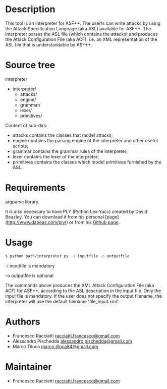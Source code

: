 Description
============
This tool is an interpreter for ASF++. The user/s can write attacks by using the Attack Specification Language (aka ASL) 
available for ASF++. The interpreter parses the ASL file (which contains the attacks) and produces the Attack Configuration
File (aka ACF), i.e. an XML representation of the ASL file that is understandable by ASF++.


Source tree
===========
interpreter
 - interpreter/
   - attacks/
   - engine/
   - grammar/
   - lexer/
   - primitives/

Content of sub-dirs: 
 + attacks contains the classes that model attacks;
 + engine contains the parsing engine of the interpreter and other useful scripts;
 + grammar contains the grammar rules of the interpreter;
 + lexer contains the lexer of the interpreter;
 + primitives contains the classes which model primitives furnished by the ASL.


Requirements
============
argparse library.

It is also necessary to have PLY (Python Lex-Yacc) created by David Beazley. You can download it from 
his personal [page] (http://www.dabeaz.com/ply/) or from his [Github page](https://github.com/dabeaz/ply).


Usage
=====
``` sh
$ python path/interpreter.py -i inputfile -o outputfile
```
-i inputfile is mandatory

-o outputfile is optional

The commands above produces the XML Attack Configuration File (aka ACF) for ASF++, according to the ASL description in the input file.
Only the input file is mandatory. If the user does not specify the output filename, the interpreter will use the default filename 'file_input.xml'.


Authors
=======
+ Francesco Racciatti  	<racciatti.francesco@gmail.com>
+ Alessandro Pischedda	<alessandro.pischedda@gmail.com>
+ Marco Tiloca			<marco.tiloca84@gmail.com>


Maintainer
==========
+ Francesco Racciatti	<racciatti.francesco@gmail.com>
